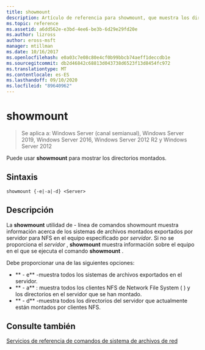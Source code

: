 ```yaml
---
title: showmount
description: Artículo de referencia para showmount, que muestra los directorios montados.
ms.topic: reference
ms.assetid: a6dd562e-e3bd-4ee6-be3b-6d29e29fd20e
ms.author: lizross
author: eross-msft
manager: mtillman
ms.date: 10/16/2017
ms.openlocfilehash: e0a03c7e08c80e4cf0b99bbcb74aeff1deccdb1e
ms.sourcegitcommit: db2d46842c68813d043738d6523f13d8454fc972
ms.translationtype: MT
ms.contentlocale: es-ES
ms.lasthandoff: 09/10/2020
ms.locfileid: "89640962"
---
```

# <a name="showmount"></a>showmount

> Se aplica a: Windows Server (canal semianual), Windows Server 2019, Windows Server 2016, Windows Server 2012 R2 y Windows Server 2012

Puede usar **showmount** para mostrar los directorios montados.

## <a name="syntax"></a>Sintaxis
```
showmount {-e|-a|-d} <Server>
```

## <a name="description"></a>Descripción
La **showmount** utilidad de \- línea de comandos showmount muestra información acerca de los sistemas de archivos montados exportados por servidor para NFS en el equipo especificado por *servidor*. Si no se proporciona el *servidor* , **showmount** muestra información sobre el equipo en el que se ejecuta el comando **showmount** .

Debe proporcionar una de las siguientes opciones:

- ** \- e** -muestra todos los sistemas de archivos exportados en el servidor.
- ** \- a** : muestra todos los clientes NFS de Network File System \( \) y los directorios en el servidor que se han montado.
- ** \- d** -muestra todos los directorios del servidor que actualmente están montados por clientes NFS.

## <a name="see-also"></a>Consulte también
[Servicios de referencia de comandos de sistema de archivos de red](services-for-network-file-system-command-reference.md)